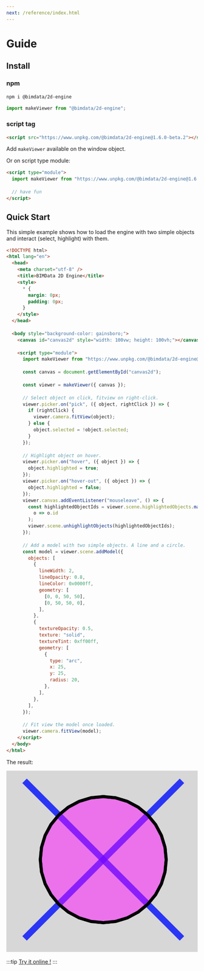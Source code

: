 ```yaml
---
next: /reference/index.html
---
```



# Guide

## Install

### npm

```bash
npm i @bimdata/2d-engine
```

```javascript
import makeViewer from "@bimdata/2d-engine";
```

### script tag

```html
<script src="https://www.unpkg.com/@bimdata/2d-engine@1.6.0-beta.2"></script>
```

Add `makeViewer` available on the window object.

Or on script type module:

```html
<script type="module">
  import makeViewer from "https://www.unpkg.com/@bimdata/2d-engine@1.6.0-beta.2/dist/2d-engine.esm.js";

  // have fun
</script>
```

## Quick Start

This simple example shows how to load the engine with two simple objects and interact (select, highlight) with them.

```html
<!DOCTYPE html>
<html lang="en">
  <head>
    <meta charset="utf-8" />
    <title>BIMData 2D Engine</title>
    <style>
      * {
        margin: 0px;
        padding: 0px;
      }
    </style>
  </head>

  <body style="background-color: gainsboro;">
    <canvas id="canvas2d" style="width: 100vw; height: 100vh;"></canvas>

    <script type="module">
      import makeViewer from "https://www.unpkg.com/@bimdata/2d-engine@1.6.0-beta.2/dist/2d-engine.esm.js";

      const canvas = document.getElementById("canvas2d");

      const viewer = makeViewer({ canvas });

      // Select object on click, fitview on right-click.
      viewer.picker.on("pick", ({ object, rightClick }) => {
        if (rightClick) {
          viewer.camera.fitView(object);
        } else {
          object.selected = !object.selected;
        }
      });

      // Highlight object on hover.
      viewer.picker.on("hover", ({ object }) => {
        object.highlighted = true;
      });
      viewer.picker.on("hover-out", ({ object }) => {
        object.highlighted = false;
      });
      viewer.canvas.addEventListener("mouseleave", () => {
        const highlightedObjectIds = viewer.scene.highlightedObjects.map(
          o => o.id
        );
        viewer.scene.unhighlightObjects(highlightedObjectIds);
      });

      // Add a model with two simple objects. A line and a circle.
      const model = viewer.scene.addModel({
        objects: [
          {
            lineWidth: 2,
            lineOpacity: 0.8,
            lineColor: 0x0000ff,
            geometry: [
              [0, 0, 50, 50],
              [0, 50, 50, 0],
            ],
          },
          {
            textureOpacity: 0.5,
            texture: "solid",
            textureTint: 0xff00ff,
            geometry: [
              {
                type: "arc",
                x: 25,
                y: 25,
                radius: 20,
              },
            ],
          },
        ],
      });

      // Fit view the model once loaded.
      viewer.camera.fitView(model);
    </script>
  </body>
</html>
```

The result:

![simple example](/assets/img/simpleExample.gif)

:::tip
[Try it online !](https://codepen.io/kurtil/pen/PoKjbMg)
:::
